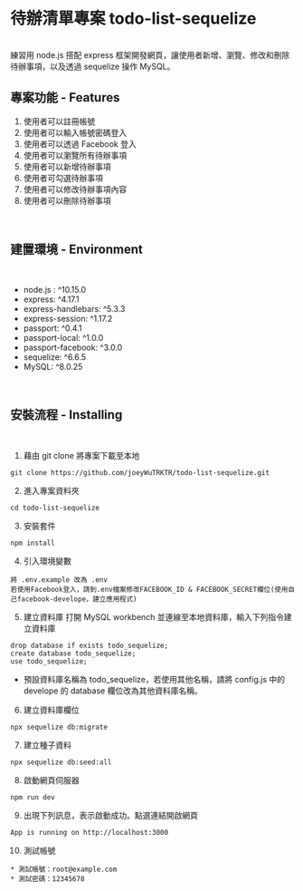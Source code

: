 # 待辦清單專案 todo-list-sequelize

<br>
練習用 node.js 搭配 express 框架開發網頁，讓使用者新增、瀏覽、修改和刪除待辦事項，以及透過 sequelize 操作 MySQL。

<br>

## 專案功能 - Features
1.  使用者可以註冊帳號
2.  使用者可以輸入帳號密碼登入
3.  使用者可以透過 Facebook 登入
4.  使用者可以瀏覽所有待辦事項
5.  使用者可以新增待辦事項
6.  使用者可勾選待辦事項
7.  使用者可以修改待辦事項內容
8.  使用者可以刪除待辦事項

<br>

## 建置環境 - Environment

<br>

* node.js : ^10.15.0
* express: ^4.17.1
* express-handlebars: ^5.3.3
* express-session: ^1.17.2
* passport: ^0.4.1
* passport-local: ^1.0.0
* passport-facebook: ^3.0.0
* sequelize: ^6.6.5
* MySQL: ^8.0.25


<br>

## 安裝流程 - Installing

<br>

1. 藉由 git clone 將專案下載至本地
```
git clone https://github.com/joeyWuTRKTR/todo-list-sequelize.git
```
2. 進入專案資料夾
```
cd todo-list-sequelize
```
3. 安裝套件
```
npm install
```
4. 引入環境變數
```
將 .env.example 改為 .env
若使用Facebook登入，請到.env檔案修改FACEBOOK_ID & FACEBOOK_SECRET欄位(使用自己facebook-develope，建立應用程式)
```

5. 建立資料庫
打開 MySQL workbench 並連線至本地資料庫，輸入下列指令建立資料庫 
```
drop database if exists todo_sequelize;
create database todo_sequelize;
use todo_sequelize;
```
* 預設資料庫名稱為 todo_sequelize，若使用其他名稱，請將 config.js 中的 develope 的 database 欄位改為其他資料庫名稱。

6. 建立資料庫欄位
```
npx sequelize db:migrate
```
7. 建立種子資料
```
npx sequelize db:seed:all
```

8. 啟動網頁伺服器
```
npm run dev
```
9. 出現下列訊息，表示啟動成功。點選連結開啟網頁
```
App is running on http://localhost:3000
```
10. 測試帳號
```
* 測試帳號：root@example.com 
* 測試密碼：12345678
```
